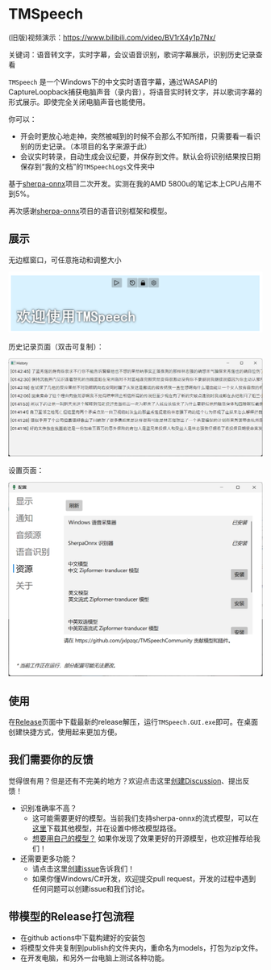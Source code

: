 # TMSpeech

(旧版)视频演示：https://www.bilibili.com/video/BV1rX4y1p7Nx/

关键词：语音转文字，实时字幕，会议语音识别，歌词字幕展示，识别历史记录查看

`TMSpeech` 是一个Windows下的中文实时语音字幕，通过WASAPI的CaptureLoopback捕获电脑声音（录内音），将语音实时转文字，并以歌词字幕的形式展示。即使完全关闭电脑声音也能使用。

你可以：
- 开会时更放心地走神，突然被喊到的时候不会那么不知所措，只需要看一看识别的历史记录。（本项目的名字来源于此）
- 会议实时转录，自动生成会议纪要，并保存到文件。默认会将识别结果按日期保存到“我的文档”的`TMSpeechLogs`文件夹中

基于[sherpa-onnx](https://github.com/k2-fsa/sherpa-onnx/)项目二次开发。实测在我的AMD 5800u的笔记本上CPU占用不到5%。

再次感谢[sherpa-onnx](https://github.com/k2-fsa/sherpa-onnx/)项目的语音识别框架和模型。

## 展示

无边框窗口，可任意拖动和调整大小

![正常识别窗口](imgs/main.png)

历史记录页面（双击可复制）：

![历史记录页面](imgs/history.png)

设置页面：

![设置页面](imgs/settings.png)

## 使用

在[Release](https://github.com/jxlpzqc/TMSpeech/releases)页面中下载最新的release解压，运行`TMSpeech.GUI.exe`即可。在桌面创建快捷方式，使用起来更加方便。

## 我们需要你的反馈

觉得很有用？但是还有不完美的地方？欢迎点击这里[创建Discussion](https://github.com/jxlpzqc/TMSpeech/discussions/new)、提出反馈！

- 识别准确率不高？
    - 这可能需要更好的模型。当前我们支持sherpa-onnx的流式模型，可以在[这里](https://k2-fsa.github.io/sherpa/onnx/pretrained_models/online-transducer/zipformer-transducer-models.html)下载其他模型，并在设置中修改模型路径。
    - [想要用自己的模型？](https://github.com/jxlpzqc/TMSpeech/issues/6) 如果你发现了效果更好的开源模型，也欢迎推荐给我们！
- 还需要更多功能？
    - 请点击这里[创建issue](https://github.com/jxlpzqc/TMSpeech/issues/new)告诉我们！
    - 如果你懂Windows/C#开发，欢迎提交pull request，开发的过程中遇到任何问题可以创建issue和我们讨论。

## 带模型的Release打包流程

- 在github actions中下载构建好的安装包
- 将模型文件夹复制到publish的文件夹内，重命名为models，打包为zip文件。
- 在开发电脑，和另外一台电脑上测试各种功能。
